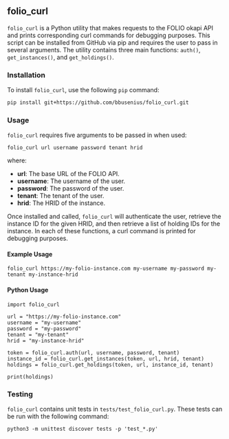 ## folio_curl
`folio_curl` is a Python utility that makes requests to the FOLIO okapi API and prints corresponding curl commands for debugging purposes. This script can be installed from GitHub via pip and requires the user to pass in several arguments. The utility contains three main functions: `auth()`, `get_instances()`, and `get_holdings()`.

### Installation
To install `folio_curl`, use the following `pip` command:

```sh
pip install git+https://github.com/bbusenius/folio_curl.git
```

### Usage
`folio_curl` requires five arguments to be passed in when used:

```
folio_curl url username password tenant hrid
```
where:

- **url**: The base URL of the FOLIO API.
- **username**: The username of the user.
- **password**: The password of the user.
- **tenant**: The tenant of the user.
- **hrid**: The HRID of the instance.

Once installed and called, `folio_curl` will authenticate the user, retrieve the instance ID for the given HRID, and then retrieve a list of holding IDs for the instance. In each of these functions, a curl command is printed for debugging purposes.

#### Example Usage

```
folio_curl https://my-folio-instance.com my-username my-password my-tenant my-instance-hrid
```

#### Python Usage

```
import folio_curl

url = "https://my-folio-instance.com"
username = "my-username"
password = "my-password"
tenant = "my-tenant"
hrid = "my-instance-hrid"

token = folio_curl.auth(url, username, password, tenant)
instance_id = folio_curl.get_instances(token, url, hrid, tenant)
holdings = folio_curl.get_holdings(token, url, instance_id, tenant)

print(holdings)
```

### Testing
`folio_curl` contains unit tests in `tests/test_folio_curl.py`. These tests can be run with the following command:

```
python3 -m unittest discover tests -p 'test_*.py'
```

